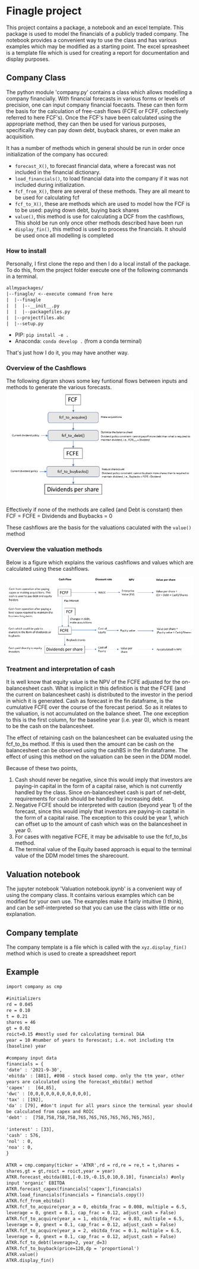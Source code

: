 # Finagle project

This project contains a package, a notebook and an excel template. This package is used to model the financials of a publicly traded company. The notebook provides a convenient way to use the class and has various examples which may be modified as a starting point. The excel spreasheet is a template file which is used for creating a report for documentation and display purposes.   

## Company Class

The python module 'company.py' contains a class which allows modelling a company financially. With financial forecasts in various forms or levels of precision, one can input company financial foecasts. These can then form the basis for the calculation of free-cash flows (FCFE or FCFF, collectively referred to here FCF's). Once the FCF's have been calculated using the appropriate method, they can then be used for various purposes, specifically they can pay down debt, buyback shares, or even make an acquisition.

It has a number of methods which in general should be run in order once initialization of the company has occured:
- `forecast_X()`, to forecast financial data, where a forecast was not included in the financial dictionary.
- `load_financials()`, to load financial data into the company if it was not included during initialization.
- `fcf_from_X()`, there are several of these methods. They are all meant to be used for calculating fcf
- `fcf_to_X()`, these are methods which are used to model how the FCF is to be used: paying down debt, buying back shares
- `value()`, this method is use for calculating a DCF from the cashflows, This shold be run only once other methods described have been run
- `display_fin()`, this method is used to process the financials. It should be used once all modelling is completed

### How to install

Personally, I first clone the repo and then I do a local install of the package. To do this, from the project folder execute one of the following commands in a terminal.

```
allmypackages/
|--finagle/ <--execute command from here   
|  |--finagle
|  |  |--__init__.py
|  |  |--packagefiles.py
|  |--projectfiles.abc
|  |--setup.py
```

- PIP: ```pip install -e .``` 
- Anaconda: ```conda develop .``` (from a conda terminal)

That's just how I do it, you may have another way.

### Overview of the Cashflows 
The following digram shows some key funtional flows between inputs and methods to generate the various forecasts.
![FCF_distribution](FCF_distribution.PNG)

Effectively if none of the methods are called (and Debt is constant) then FCF = FCFE = Dividends and Buybacks = 0

These cashflows are the basis for the valuations caculated with the `value()` method

### Overview the valuation methods
Below is a figure which explains the various cashflows and values which are calculated using these cashflows.


![relationship between cashflows](FCF_relations.png)

### Treatment and interpretation of cash

It is well know that equity value is the NPV of the FCFE adjusted for the on-balancesheet cash. What is implicit in this definition is that the FCFE (and the current on balancesheet cash) is distributed to the investor in the period in which it is generated. Cash as forecast in the fin dataframe, is the cumulative FCFE over the course of the forecast period. So as it relates to the valuation, is not accumulated on the balance sheet. The one exception to this is the first column, for the baseline year (i.e. year 0), which is meant to be the cash on the balancesheet.

The effect of retaining cash on the balancesheet can be evaluated using the fcf_to_bs method. If this is used then the amount can be cash on the balancesheet can be observed using the cashBS in the fin dataframe. The effect of using this method on the valuation can be seen in the DDM model.

Because of these two points, 
1) Cash should never be negative, since this would imply that investors are paying-in capital in the form of a capital raise, which is not currently handled by the class. Since on-balancesheet cash is part of net-debt, requirements for cash should be handled by increasing debt.
2) Negative FCFE should be interpreted with caution (beyond year 1) of the forecast, since this would imply that investors are paying-in capital in the form of a capital raise. The exception to this could be year 1, which can offset up to the amount of cash which was on the balancesheet in year 0.
3) For cases with negative FCFE, it may be advisable to use the fcf_to_bs method.
4) The terminal value of the Equity based approach is equal to the terminal value of the DDM model times the sharecount.

## Valuation notebook

The jupyter notebook 'Valuation notebook.ipynb' is a convenient way of using the company class. It contains various examples which can be modified for your own use. The examples make it fairly intuitive (I think), and can be self-interpreted so that you can use the class with little or no explanation.

## Company template 

The company template is a file which is called with the `xyz.display_fin()` method which is used to create a spreadsheet report

## Example

```
import company as cmp

#initializers
rd = 0.045
re = 0.10
t = 0.21
shares = 46 
gt = 0.02
roict=0.15 #mostly used for calculating terminal D&A
year = 10 #number of years to forescast; i.e. not including ttm (baseline) year

#company input data
financials = {
'date' : '2021-9-30',
'ebitda' : [881], #898 - stock based comp. only the ttm year, other years are calculated using the forecast_ebitda() method
'capex' :  [64,85],
'dwc' : [0,0,0,0,0,0,0,0,0,0,0],
'tax' : [192],
'da' : [79], #don't input for all years since the terminal year should be calculated from capex and ROIC
'debt' :  [758,758,758,758,765,765,765,765,765,765,765], 

'interest' : [33],
'cash' : 576,
'nol' : 0,
'noa' : 0,
}

ATKR = cmp.company(ticker = 'ATKR',rd = rd,re = re,t = t,shares = shares,gt = gt,roict = roict,year = year)
ATKR.forecast_ebitda(881,[-0.19,-0.15,0.10,0.10], financials) #only input 'organic' EBITDA
ATKR.forecast_capex(financials['capex'],financials)
ATKR.load_financials(financials = financials.copy())
ATKR.fcf_from_ebitda()
ATKR.fcf_to_acquire(year_a = 0, ebitda_frac = 0.008, multiple = 6.5, leverage = 0, gnext = 0.1, cap_frac = 0.12, adjust_cash = False)
ATKR.fcf_to_acquire(year_a = 1, ebitda_frac = 0.03, multiple = 6.5, leverage = 0, gnext = 0.1, cap_frac = 0.12, adjust_cash = False)
ATKR.fcf_to_acquire(year_a = 2, ebitda_frac = 0.1, multiple = 6.5, leverage = 0, gnext = 0.1, cap_frac = 0.12, adjust_cash = False)
ATKR.fcf_to_debt(leverage=2, year_d=3)
ATKR.fcf_to_buyback(price=120,dp = 'proportional')
ATKR.value()
ATKR.display_fin()
```


